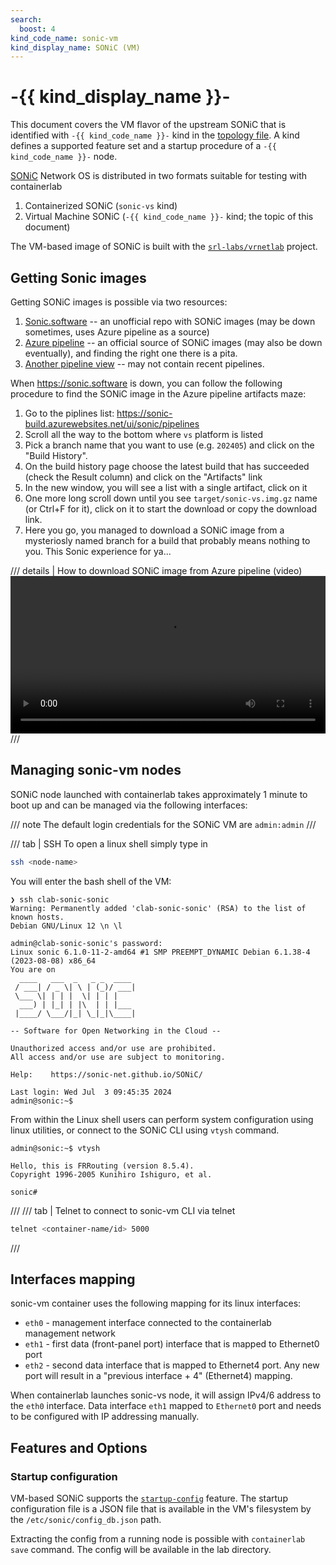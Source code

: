 ```yaml
---
search:
  boost: 4
kind_code_name: sonic-vm
kind_display_name: SONiC (VM)
---
```

# -{{ kind_display_name }}-
This document covers the VM flavor of the upstream SONiC that is identified with `-{{ kind_code_name }}-` kind in the [topology file](../topo-def-file.md).
A kind defines a supported feature set and a startup procedure of a `-{{ kind_code_name }}-` node.

[SONiC](https://sonic-net.github.io/SONiC/) Network OS is distributed in two formats suitable for testing with containerlab

1. Containerized SONiC (`sonic-vs` kind)
2. Virtual Machine SONiC (`-{{ kind_code_name }}-` kind; the topic of this document)


The VM-based image of SONiC is built with the [`srl-labs/vrnetlab`](https://github.com/srl-labs/vrnetlab/tree/master/sonic) project.

## Getting Sonic images

Getting SONiC images is possible via two resources:

1. [Sonic.software](https://sonic.software/) -- an unofficial repo with SONiC images (may be down sometimes, uses Azure pipeline as a source)
2. [Azure pipeline](https://sonic-build.azurewebsites.net/ui/sonic/pipelines) -- an official source of SONiC images (may also be down eventually), and finding the right one there is a pita.
3. [Another pipeline view](https://sonic-net.github.io/SONiC/sonic_latest_images.html) -- may not contain recent pipelines.

When https://sonic.software is down, you can follow the following procedure to find the SONiC image in the Azure pipeline artifacts maze:

1. Go to the piplines list: https://sonic-build.azurewebsites.net/ui/sonic/pipelines
2. Scroll all the way to the bottom where `vs` platform is listed
3. Pick a branch name that you want to use (e.g. `202405`) and click on the "Build History".
4. On the build history page choose the latest build that has succeeded (check the Result column) and click on the "Artifacts" link
5. In the new window, you will see a list with a single artifact, click on it
6. One more long scroll down until you see `target/sonic-vs.img.gz` name (or Ctrl+F for it), click on it to start the download or copy the download link.
7. Here you go, you managed to download a SONiC image from a mysteriosly named branch for a build that probably means nothing to you. This Sonic experience for ya...

/// details | How to download SONiC image from Azure pipeline (video)
<video width="100%" controls>
  <source src="https://gitlab.com/rdodin/pics/-/wikis/uploads/054c60a0c8d685f826297c115470221b/sonic-dl.mp4" type="video/mp4">
</video>
///

## Managing sonic-vm nodes

SONiC node launched with containerlab takes approximately 1 minute to boot up and can be managed via the following interfaces:

/// note
The default login credentials for the SONiC VM are `admin:admin`
///

/// tab | SSH
To open a linux shell simply type in

```bash
ssh <node-name>
```

You will enter the bash shell of the VM:

```
❯ ssh clab-sonic-sonic 
Warning: Permanently added 'clab-sonic-sonic' (RSA) to the list of known hosts.
Debian GNU/Linux 12 \n \l

admin@clab-sonic-sonic's password: 
Linux sonic 6.1.0-11-2-amd64 #1 SMP PREEMPT_DYNAMIC Debian 6.1.38-4 (2023-08-08) x86_64
You are on
  ____   ___  _   _ _  ____
 / ___| / _ \| \ | (_)/ ___|
 \___ \| | | |  \| | | |
  ___) | |_| | |\  | | |___
 |____/ \___/|_| \_|_|\____|

-- Software for Open Networking in the Cloud --

Unauthorized access and/or use are prohibited.
All access and/or use are subject to monitoring.

Help:    https://sonic-net.github.io/SONiC/

Last login: Wed Jul  3 09:45:35 2024
admin@sonic:~$
```

From within the Linux shell users can perform system configuration using linux utilities, or connect to the SONiC CLI using `vtysh` command.

```
admin@sonic:~$ vtysh

Hello, this is FRRouting (version 8.5.4).
Copyright 1996-2005 Kunihiro Ishiguro, et al.

sonic#
```

///
/// tab | Telnet
to connect to sonic-vm CLI via telnet

```bash
telnet <container-name/id> 5000
```

///

## Interfaces mapping

sonic-vm container uses the following mapping for its linux interfaces:

* `eth0` - management interface connected to the containerlab management network
* `eth1` - first data (front-panel port) interface that is mapped to Ethernet0 port
* `eth2` - second data interface that is mapped to Ethernet4 port. Any new port will result in a "previous interface + 4" (Ethernet4) mapping.

When containerlab launches sonic-vs node, it will assign IPv4/6 address to the `eth0` interface. Data interface `eth1` mapped to `Ethernet0` port and needs to be configured with IP addressing manually.

## Features and Options

### Startup configuration

VM-based SONiC supports the [`startup-config`](../nodes.md#startup-config) feature. The startup configuration file is a JSON file that is available in the VM's filesystem by the `/etc/sonic/config_db.json` path.

Extracting the config from a running node is possible with `containerlab save` command. The config will be available in the lab directory.
